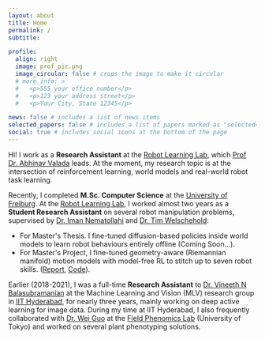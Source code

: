 ```yaml
---
layout: about
title: Home
permalink: /
subtitle:

profile:
  align: right
  image: prof_pic.png
  image_circular: false # crops the image to make it circular
  # more_info: >
  #   <p>555 your office number</p>
  #   <p>123 your address street</p>
  #   <p>Your City, State 12345</p>

news: false # includes a list of news items
selected_papers: false # includes a list of papers marked as "selected={true}"
social: true # includes social icons at the bottom of the page
---
```


Hi! I work as a **Research Assistant** at the [Robot Learning Lab](https://rl.uni-freiburg.de/), which [Prof Dr. Abhinav Valada](https://rl.uni-freiburg.de/people/valada) leads. At the moment, my research topic is at the intersection of reinforcement learning, world models and real-world robot task learning.

Recently, I completed **M.Sc. Computer Science** at the [University of Freiburg](http://www.informatik.uni-freiburg.de/studies/furtherinformation/concentrationCTS?set_language=en). At the [Robot Learning Lab](https://rl.uni-freiburg.de/), I worked almost two years as a **Student Research Assistant** on several robot manipulation problems, supervised by [Dr. Iman Nematollahi](https://www.imanema.com/) and [Dr. Tim Welschehold](https://rl.uni-freiburg.de/people/welschehold):

- For Master's Thesis. I fine-tuned diffusion-based policies inside world models to learn robot behaviours entirely offline (Coming Soon...).
- For Master's Project, I fine-tuned geometry-aware (Riemannian manifold) motion models with model-free RL to stitch up to seven robot skills.
  ([Report](https://akshaychandra.com/assets/pdf/masterproject-report.pdf), [Code](https://github.com/acl21/sac_n_gmm)).

Earlier (2018-2021), I was a full-time **Research Assistant** to [Dr. Vineeth N Balasubramanian](https://www.iith.ac.in/~vineethnb/) at the Machine Learning and Vision (MLV) research group in [IIT Hyderabad](https://cse.iith.ac.in/), for nearly three years, mainly working on deep active learning for image data. During my time at IIT Hyderabad, I also frequently collaborated with [Dr. Wei Guo](https://scholar.google.co.jp/citations?user=pnMyJLEAAAAJ&hl=zh-CN) at the [Field Phenomics Lab](http://park.itc.u-tokyo.ac.jp/Field-Phenomics/ninolab/index.html) (University of Tokyo) and worked on several plant phenotyping solutions.
